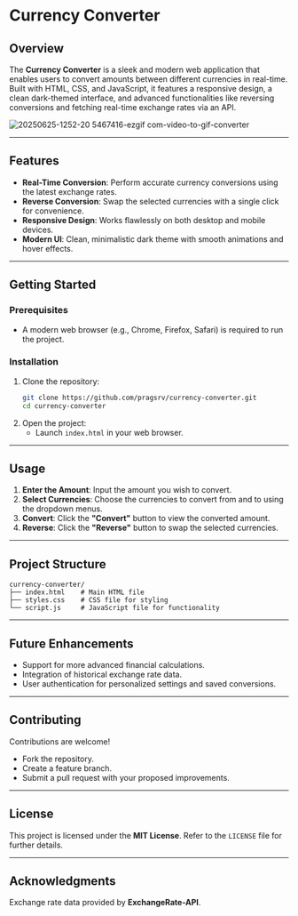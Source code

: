 # Currency Converter  

## Overview  
The **Currency Converter** is a sleek and modern web application that enables users to convert amounts between different currencies in real-time. Built with HTML, CSS, and JavaScript, it features a responsive design, a clean dark-themed interface, and advanced functionalities like reversing conversions and fetching real-time exchange rates via an API.  

![20250625-1252-20 5467416-ezgif com-video-to-gif-converter](https://github.com/user-attachments/assets/1b6dedd8-3b0d-44aa-bdd4-9fd9be30edc5)

---

## Features  
- **Real-Time Conversion**: Perform accurate currency conversions using the latest exchange rates.  
- **Reverse Conversion**: Swap the selected currencies with a single click for convenience.  
- **Responsive Design**: Works flawlessly on both desktop and mobile devices.  
- **Modern UI**: Clean, minimalistic dark theme with smooth animations and hover effects.  

---

## Getting Started  

### Prerequisites  
- A modern web browser (e.g., Chrome, Firefox, Safari) is required to run the project.  

### Installation  
1. Clone the repository:  
   ```bash
   git clone https://github.com/pragsrv/currency-converter.git
   cd currency-converter
   ```  
2. Open the project:  
   - Launch `index.html` in your web browser.  

---

## Usage  
1. **Enter the Amount**: Input the amount you wish to convert.  
2. **Select Currencies**: Choose the currencies to convert from and to using the dropdown menus.  
3. **Convert**: Click the **"Convert"** button to view the converted amount.  
4. **Reverse**: Click the **"Reverse"** button to swap the selected currencies.  

---

## Project Structure  
```plaintext
currency-converter/
├── index.html    # Main HTML file
├── styles.css    # CSS file for styling
└── script.js     # JavaScript file for functionality
```  

---

## Future Enhancements  
- Support for more advanced financial calculations.  
- Integration of historical exchange rate data.  
- User authentication for personalized settings and saved conversions.  

---

## Contributing  
Contributions are welcome!  
- Fork the repository.  
- Create a feature branch.  
- Submit a pull request with your proposed improvements.  

---

## License  
This project is licensed under the **MIT License**. Refer to the `LICENSE` file for further details.  

---

## Acknowledgments  
Exchange rate data provided by **ExchangeRate-API**.  
